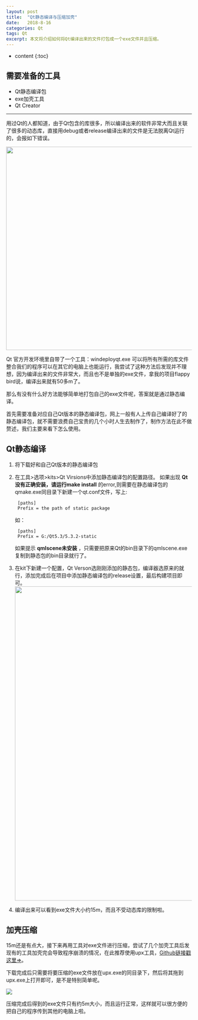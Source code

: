 ```yaml
---
layout: post
title:  "Qt静态编译与压缩加壳"
date:   2018-8-16
categories: Qt
tags: Qt
excerpt: 本文将介绍如何将Qt编译出来的文件打包成一个exe文件并且压缩。
---
```


* content
{:toc}



## 需要准备的工具
* Qt静态编译包
* exe加壳工具
* Qt Creator


- - -

用过Qt的人都知道，由于Qt包含的库很多，所以编译出来的软件非常大而且关联了很多的动态库，直接用debug或者release编译出来的文件是无法脱离Qt运行的，会报如下错误。

<img src="https://cirnoo.github.io/img/2018-8/run_error.jpg" width="550">

Qt 官方开发环境里自带了一个工具：windeployqt.exe 可以将所有所需的库文件整合我们的程序可以在其它的电脑上也能运行，我尝试了这种方法后发现并不理想，因为编译出来的文件非常大，而且也不是单独的exe文件，拿我的项目flappy bird说，编译出来就有50多m了。

那么有没有什么好方法能够简单地打包自己的exe文件呢，答案就是通过静态编译。

首先需要准备对应自己Qt版本的静态编译包，网上一般有人上传自己编译好了的静态编译包，就不需要浪费自己宝贵的几个小时人生去制作了，制作方法在此不做赘述，我们主要来看下怎么使用。

## Qt静态编译
1. 将下载好和自己Qt版本的静态编译包
2. 在工具>选项>kits>Qt Virsions中添加静态编译包的配置路径。
	如果出现 **Qt没有正确安装，请运行make install** 的error,则需要在静态编译包的qmake.exe同目录下新建一个qt.conf文件，写上:
	
        [paths]
		Prefix = the path of static package
		
    如：
	
        [paths]
        Prefix = G:/Qt5.3/5.3.2-static
		
    如果提示 **qmlscene未安装** ，只需要把原来Qt的bin目录下的qmlscene.exe复制到静态包的bin目录就行了。
3. 在kit下新建一个配置，Qt Verson选刚刚添加的静态包，编译器选原来的就行，添加完成后在项目中添加静态编译包的release设置，最后构建项目即可。
	<img src="https://cirnoo.github.io/img/2018-8/Qt_set.jpg" width="850">

4. 编译出来可以看到exe文件大小约15m，而且不受动态库的限制啦。

## 加壳压缩

15m还是有点大，接下来再用工具对exe文件进行压缩，尝试了几个加壳工具后发现有的工具加壳完会导致程序崩溃的情况，在此推荐使用upx工具，[Github链接戳这里&rArr;](https://github.com/upx/upx/releases)。

下载完成后只需要将要压缩的exe文件放在upx.exe的同目录下，然后将其拖到upx.exe上打开即可，是不是特别简单呢。

<img src="https://cirnoo.github.io/img/2018-8/upx.jpg" >

压缩完成后得到的exe文件只有约5m大小，而且运行正常，这样就可以很方便的把自己的程序传到其他的电脑上啦。